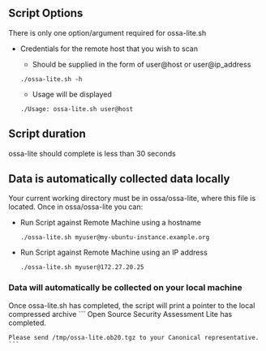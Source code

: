 ## Script Options
There is only one option/argument required for ossa-lite.sh
* Credentials for the remote host that you wish to scan
	* Should be supplied in the form of user@host or user@ip_address
	
	```
	./ossa-lite.sh -h
	```
	
	* Usage will be displayed
	
	``` 
	./Usage: ossa-lite.sh user@host
	```

## Script duration
ossa-lite should complete is less than 30 seconds

## Data is automatically collected data locally
Your current working directory must be in ossa/ossa-lite, where this file
is located. Once in ossa/ossa-lite you can:

* Run Script against Remote Machine using a hostname
	```
	./ossa-lite.sh myuser@my-ubuntu-instance.example.org
	```
* Run Script against Remote Machine using an IP address
	```
	./ossa-lite.sh myuser@172.27.20.25
	```

### Data will automatically be collected on your local machine
Once ossa-lite.sh has completed, the script will print a pointer to the local compressed archive
	```
	Open Source Security Assessment Lite has completed.

	Please send /tmp/ossa-lite.ob20.tgz to your Canonical representative.
	```

